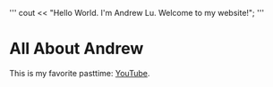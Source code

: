 '''
cout << "Hello World. I'm Andrew Lu. Welcome to my website!";
'''

# All About Andrew

This is my favorite pasttime: [YouTube](https://www.youtube.com/).

